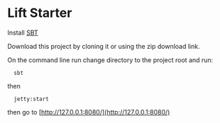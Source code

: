 # Lift Starter

Install [SBT](http://www.scala-sbt.org/download.html)

Download this project by cloning it or using the zip download link.

On the command line run change directory to the project root and run:
```
  sbt
```
then
```
  jetty:start
```  
then go to [http://127.0.0.1:8080/](http://127.0.0.1:8080/)
